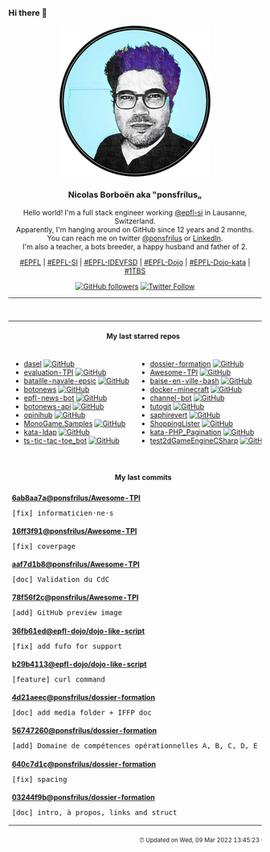 ### Hi there 👋

<p align="center">
  <!-- use https://avatars.githubusercontent.com/u/176002?v=4 for your default github picture -->
  <img src="https://raw.githubusercontent.com/ponsfrilus/ponsfrilus/master/img/ponsfrilus.png" title="Nicolas Borboën aka ‟ponsfrilus„" alt="Nicolas Borboën aka ‟ponsfrilus„" />
  <h3 align="center">
    Nicolas Borboën aka ‟ponsfrilus„
  </h3>
  <p align="center">
    Hello world! I'm a full stack engineer working <a href="https://github.com/epfl-si">@epfl-si</a> in Lausanne, Switzerland.
    <br />Apparently, I'm hanging around on GitHub since 12 years and 2 months.
    <br />You can reach me on twitter <a href="https://twitter.com/ponsfrilus">@ponsfrilus</a> or <a href="http://linkedin.com/in/nicolasborboen">LinkedIn</a>.
    <br />I'm also a teacher, a bots breeder, a happy husband and father of 2.
  </p>
  <p align="center">
    <a href="https://www.epfl.ch">#EPFL</a> | 
    <a href="https://github.com/epfl-si/">#EPFL-SI</a> | 
    <a href="https://github.com/epfl-idevfsd">#EPFL-IDEVFSD</a> | 
    <a href="https://github.com/topics/epfl-dojo">#EPFL-Dojo</a> | 
    <a href="https://github.com/topics/epfl-dojo-kata">#EPFL-Dojo-kata</a> | 
    <a href="https://en.wikipedia.org/wiki/Indentation_style#Variant:_1TBS_(OTBS)">#1TBS</a>
  </p>
  <p align="center">
    <a href="https://github.com/ponsfrilus"><img alt="GitHub followers" src="https://img.shields.io/github/followers/ponsfrilus?label=Follow%20me%20on%20github&style=social"></a>
    <a href="https://twitter.com/ponsfrilus"><img alt="Twitter Follow" src="https://img.shields.io/twitter/follow/ponsfrilus?label=follow%20me%20on%20twitter&style=social"></a>
  </p>
  </p><hr><table align="center">
<tr>
<td colspan="2" align="center"><h4>My last starred repos</h4></td>
</tr>
<tr>
<td valign="top">
<ul>
<li>
<a href="https://github.com/TomWright/dasel" title="Select, put and delete data from JSON, TOML, YAML, XML and CSV files with a single tool. Supports conversion between formats and can be used as a Go package." target="_blank">dasel</a>&nbsp;<a href="https://github.com/TomWright/dasel" title="Select, put and delete data from JSON, TOML, YAML, XML and CSV files with a single tool. Supports conversion between formats and can be used as a Go package." target="_blank"><img src="https://img.shields.io/github/stars/TomWright/dasel?style=social" alt="GitHub"></a>
</li>
<li>
<a href="https://github.com/ponsfrilus/evaluation-TPI" title="Grille d'évaluation interactive pour la procédure de qualification : 88600/1/2/3 Informaticienne CFC/Informaticien CFC (Ordonnance 2014)" target="_blank">evaluation-TPI</a>&nbsp;<a href="https://github.com/ponsfrilus/evaluation-TPI" title="Grille d'évaluation interactive pour la procédure de qualification : 88600/1/2/3 Informaticienne CFC/Informaticien CFC (Ordonnance 2014)" target="_blank"><img src="https://img.shields.io/github/stars/ponsfrilus/evaluation-TPI?style=social" alt="GitHub"></a>
</li>
<li>
<a href="https://github.com/SaphireVert/bataille-navale-epsic" title="null" target="_blank">bataille-navale-epsic</a>&nbsp;<a href="https://github.com/SaphireVert/bataille-navale-epsic" title="null" target="_blank"><img src="https://img.shields.io/github/stars/SaphireVert/bataille-navale-epsic?style=social" alt="GitHub"></a>
</li>
<li>
<a href="https://github.com/SaphireVert/botonews" title="null" target="_blank">botonews</a>&nbsp;<a href="https://github.com/SaphireVert/botonews" title="null" target="_blank"><img src="https://img.shields.io/github/stars/SaphireVert/botonews?style=social" alt="GitHub"></a>
</li>
<li>
<a href="https://github.com/SaphireVert/epfl-news-bot" title="null" target="_blank">epfl-news-bot</a>&nbsp;<a href="https://github.com/SaphireVert/epfl-news-bot" title="null" target="_blank"><img src="https://img.shields.io/github/stars/SaphireVert/epfl-news-bot?style=social" alt="GitHub"></a>
</li>
<li>
<a href="https://github.com/SaphireVert/botonews-api" title="null" target="_blank">botonews-api</a>&nbsp;<a href="https://github.com/SaphireVert/botonews-api" title="null" target="_blank"><img src="https://img.shields.io/github/stars/SaphireVert/botonews-api?style=social" alt="GitHub"></a>
</li>
<li>
<a href="https://github.com/SaphireVert/opinihub" title="null" target="_blank">opinihub</a>&nbsp;<a href="https://github.com/SaphireVert/opinihub" title="null" target="_blank"><img src="https://img.shields.io/github/stars/SaphireVert/opinihub?style=social" alt="GitHub"></a>
</li>
<li>
<a href="https://github.com/SaphireVert/MonoGame.Samples" title="A few cross-platform game samples using MonoGame." target="_blank">MonoGame.Samples</a>&nbsp;<a href="https://github.com/SaphireVert/MonoGame.Samples" title="A few cross-platform game samples using MonoGame." target="_blank"><img src="https://img.shields.io/github/stars/SaphireVert/MonoGame.Samples?style=social" alt="GitHub"></a>
</li>
<li>
<a href="https://github.com/SaphireVert/kata-ldap" title="  Kata d'exploration d'un annuaire LDAP (ldapsearch)" target="_blank">kata-ldap</a>&nbsp;<a href="https://github.com/SaphireVert/kata-ldap" title="  Kata d'exploration d'un annuaire LDAP (ldapsearch)" target="_blank"><img src="https://img.shields.io/github/stars/SaphireVert/kata-ldap?style=social" alt="GitHub"></a>
</li>
<li>
<a href="https://github.com/SaphireVert/ts-tic-tac-toe_bot" title="A simple tic-tac-toe Telegram bot" target="_blank">ts-tic-tac-toe_bot</a>&nbsp;<a href="https://github.com/SaphireVert/ts-tic-tac-toe_bot" title="A simple tic-tac-toe Telegram bot" target="_blank"><img src="https://img.shields.io/github/stars/SaphireVert/ts-tic-tac-toe_bot?style=social" alt="GitHub"></a>
</li>
</ul>
<img width="450" height="1" /></td>
<td valign="top">
<ul>
<li>
<a href="https://github.com/ponsfrilus/dossier-formation" title="Site pour le dossier de formation des apprentis informaticiens CFC" target="_blank">dossier-formation</a>&nbsp;<a href="https://github.com/ponsfrilus/dossier-formation" title="Site pour le dossier de formation des apprentis informaticiens CFC" target="_blank"><img src="https://img.shields.io/github/stars/ponsfrilus/dossier-formation?style=social" alt="GitHub"></a>
</li>
<li>
<a href="https://github.com/ponsfrilus/Awesome-TPI" title="Dépôt regroupant des ressources utiles aux apprentis, chefs de projet et experts pour les taravaux pratiques individuels (TPI) de fin d'apprentissage des informaticien·ne·s CFC." target="_blank">Awesome-TPI</a>&nbsp;<a href="https://github.com/ponsfrilus/Awesome-TPI" title="Dépôt regroupant des ressources utiles aux apprentis, chefs de projet et experts pour les taravaux pratiques individuels (TPI) de fin d'apprentissage des informaticien·ne·s CFC." target="_blank"><img src="https://img.shields.io/github/stars/ponsfrilus/Awesome-TPI?style=social" alt="GitHub"></a>
</li>
<li>
<a href="https://github.com/SaphireVert/baise-en-ville-bash" title="null" target="_blank">baise-en-ville-bash</a>&nbsp;<a href="https://github.com/SaphireVert/baise-en-ville-bash" title="null" target="_blank"><img src="https://img.shields.io/github/stars/SaphireVert/baise-en-ville-bash?style=social" alt="GitHub"></a>
</li>
<li>
<a href="https://github.com/SaphireVert/docker-minecraft" title="null" target="_blank">docker-minecraft</a>&nbsp;<a href="https://github.com/SaphireVert/docker-minecraft" title="null" target="_blank"><img src="https://img.shields.io/github/stars/SaphireVert/docker-minecraft?style=social" alt="GitHub"></a>
</li>
<li>
<a href="https://github.com/SaphireVert/channel-bot" title="null" target="_blank">channel-bot</a>&nbsp;<a href="https://github.com/SaphireVert/channel-bot" title="null" target="_blank"><img src="https://img.shields.io/github/stars/SaphireVert/channel-bot?style=social" alt="GitHub"></a>
</li>
<li>
<a href="https://github.com/SaphireVert/tutogit" title="Petit tuto pour les nuls" target="_blank">tutogit</a>&nbsp;<a href="https://github.com/SaphireVert/tutogit" title="Petit tuto pour les nuls" target="_blank"><img src="https://img.shields.io/github/stars/SaphireVert/tutogit?style=social" alt="GitHub"></a>
</li>
<li>
<a href="https://github.com/SaphireVert/saphirevert" title="null" target="_blank">saphirevert</a>&nbsp;<a href="https://github.com/SaphireVert/saphirevert" title="null" target="_blank"><img src="https://img.shields.io/github/stars/SaphireVert/saphirevert?style=social" alt="GitHub"></a>
</li>
<li>
<a href="https://github.com/SaphireVert/ShoppingLister" title="EPSIC project for the module 326,151, 120 and 152" target="_blank">ShoppingLister</a>&nbsp;<a href="https://github.com/SaphireVert/ShoppingLister" title="EPSIC project for the module 326,151, 120 and 152" target="_blank"><img src="https://img.shields.io/github/stars/SaphireVert/ShoppingLister?style=social" alt="GitHub"></a>
</li>
<li>
<a href="https://github.com/SaphireVert/kata-PHP_Pagination" title="Kata-pagination: to learn pagination with PHP" target="_blank">kata-PHP_Pagination</a>&nbsp;<a href="https://github.com/SaphireVert/kata-PHP_Pagination" title="Kata-pagination: to learn pagination with PHP" target="_blank"><img src="https://img.shields.io/github/stars/SaphireVert/kata-PHP_Pagination?style=social" alt="GitHub"></a>
</li>
<li>
<a href="https://github.com/SaphireVert/test2dGameEngineCSharp" title="null" target="_blank">test2dGameEngineCSharp</a>&nbsp;<a href="https://github.com/SaphireVert/test2dGameEngineCSharp" title="null" target="_blank"><img src="https://img.shields.io/github/stars/SaphireVert/test2dGameEngineCSharp?style=social" alt="GitHub"></a>
</li>
</ul>
<img width="450" height="1" /></td>
</tr>
<tr>
<td colspan="2" align="center"><h4>My last commits</h4></td>
</tr>
<tr>
        <td colspan="2">
          <div><strong><a href="https://api.github.com/repos/ponsfrilus/Awesome-TPI/commits/6ab8aa7ae3a43d16ddef9460b32fbd95c084c382" title="2022-03-06T13:42:38.000+01:00" target="_blank">6ab8aa7a</a><a href="https://github.com/ponsfrilus">@ponsfrilus</a><a href="https://github.com/ponsfrilus/Awesome-TPI" title="Dépôt regroupant des ressources utiles aux apprentis, chefs de projet et experts pour les taravaux pratiques individuels (TPI) de fin d'apprentissage des informaticien·ne·s CFC.">/Awesome-TPI</a></strong></div>
          <pre>[fix] informaticien·ne·s</pre>
        </td>
        </tr><tr>
        <td colspan="2">
          <div><strong><a href="https://api.github.com/repos/ponsfrilus/Awesome-TPI/commits/16ff3f913865bb67a3491e23b7b775b051f60268" title="2022-03-06T13:38:01.000+01:00" target="_blank">16ff3f91</a><a href="https://github.com/ponsfrilus">@ponsfrilus</a><a href="https://github.com/ponsfrilus/Awesome-TPI" title="Dépôt regroupant des ressources utiles aux apprentis, chefs de projet et experts pour les taravaux pratiques individuels (TPI) de fin d'apprentissage des informaticien·ne·s CFC.">/Awesome-TPI</a></strong></div>
          <pre>[fix] coverpage</pre>
        </td>
        </tr><tr>
        <td colspan="2">
          <div><strong><a href="https://api.github.com/repos/ponsfrilus/Awesome-TPI/commits/aaf7d1b84580acdfcc2b6bfe4425ffec53f9958f" title="2022-03-06T13:31:30.000+01:00" target="_blank">aaf7d1b8</a><a href="https://github.com/ponsfrilus">@ponsfrilus</a><a href="https://github.com/ponsfrilus/Awesome-TPI" title="Dépôt regroupant des ressources utiles aux apprentis, chefs de projet et experts pour les taravaux pratiques individuels (TPI) de fin d'apprentissage des informaticien·ne·s CFC.">/Awesome-TPI</a></strong></div>
          <pre>[doc] Validation du CdC</pre>
        </td>
        </tr><tr>
        <td colspan="2">
          <div><strong><a href="https://api.github.com/repos/ponsfrilus/Awesome-TPI/commits/78f56f2cdb62682a0f144810d098d9fd60ff777c" title="2022-03-06T13:31:05.000+01:00" target="_blank">78f56f2c</a><a href="https://github.com/ponsfrilus">@ponsfrilus</a><a href="https://github.com/ponsfrilus/Awesome-TPI" title="Dépôt regroupant des ressources utiles aux apprentis, chefs de projet et experts pour les taravaux pratiques individuels (TPI) de fin d'apprentissage des informaticien·ne·s CFC.">/Awesome-TPI</a></strong></div>
          <pre>[add] GitHub preview image</pre>
        </td>
        </tr><tr>
        <td colspan="2">
          <div><strong><a href="https://api.github.com/repos/epfl-dojo/dojo-like-script/commits/36fb61ed64d705ea1931eeb9cc6059f1aea6ff7a" title="2022-03-05T12:06:17.000+01:00" target="_blank">36fb61ed</a><a href="https://github.com/epfl-dojo">@epfl-dojo</a><a href="https://github.com/epfl-dojo/dojo-like-script" title="A script to like all epfl-dojo repo">/dojo-like-script</a></strong></div>
          <pre>[fix] add fufo for support</pre>
        </td>
        </tr><tr>
        <td colspan="2">
          <div><strong><a href="https://api.github.com/repos/epfl-dojo/dojo-like-script/commits/b29b411368eeb8467c85c71ec4808059285a0220" title="2022-03-05T12:03:37.000+01:00" target="_blank">b29b4113</a><a href="https://github.com/epfl-dojo">@epfl-dojo</a><a href="https://github.com/epfl-dojo/dojo-like-script" title="A script to like all epfl-dojo repo">/dojo-like-script</a></strong></div>
          <pre>[feature] curl command</pre>
        </td>
        </tr><tr>
        <td colspan="2">
          <div><strong><a href="https://api.github.com/repos/ponsfrilus/dossier-formation/commits/4d21aeec53fd9cf8b54145f9db86351201ea6e93" title="2022-03-05T11:49:04.000+01:00" target="_blank">4d21aeec</a><a href="https://github.com/ponsfrilus">@ponsfrilus</a><a href="https://github.com/ponsfrilus/dossier-formation" title="Site pour le dossier de formation des apprentis informaticiens CFC">/dossier-formation</a></strong></div>
          <pre>[doc] add media folder + IFFP doc</pre>
        </td>
        </tr><tr>
        <td colspan="2">
          <div><strong><a href="https://api.github.com/repos/ponsfrilus/dossier-formation/commits/5674726065583740bee458ea72d7d615483bf4da" title="2022-03-05T10:53:57.000+01:00" target="_blank">56747260</a><a href="https://github.com/ponsfrilus">@ponsfrilus</a><a href="https://github.com/ponsfrilus/dossier-formation" title="Site pour le dossier de formation des apprentis informaticiens CFC">/dossier-formation</a></strong></div>
          <pre>[add] Domaine de compétences opérationnelles A, B, C, D, E & F</pre>
        </td>
        </tr><tr>
        <td colspan="2">
          <div><strong><a href="https://api.github.com/repos/ponsfrilus/dossier-formation/commits/640c7d1c749955d1e8fa984f876997ce400e7f81" title="2022-03-05T09:53:16.000+01:00" target="_blank">640c7d1c</a><a href="https://github.com/ponsfrilus">@ponsfrilus</a><a href="https://github.com/ponsfrilus/dossier-formation" title="Site pour le dossier de formation des apprentis informaticiens CFC">/dossier-formation</a></strong></div>
          <pre>[fix] spacing</pre>
        </td>
        </tr><tr>
        <td colspan="2">
          <div><strong><a href="https://api.github.com/repos/ponsfrilus/dossier-formation/commits/03244f9be3bb5be1c1a51c3491824328e6235be0" title="2022-03-05T09:16:52.000+01:00" target="_blank">03244f9b</a><a href="https://github.com/ponsfrilus">@ponsfrilus</a><a href="https://github.com/ponsfrilus/dossier-formation" title="Site pour le dossier de formation des apprentis informaticiens CFC">/dossier-formation</a></strong></div>
          <pre>[doc] intro, à propos, links and struct</pre>
        </td>
        </tr><tfoot>
<tr>
<td colspan="2" align="right">
<img width="900" height="1" />
<small>⏰ Updated on Wed, 09 Mar 2022 13:45:23 GMT</small>
</td>
</tr>
</tfoot>
<br />
</table>
